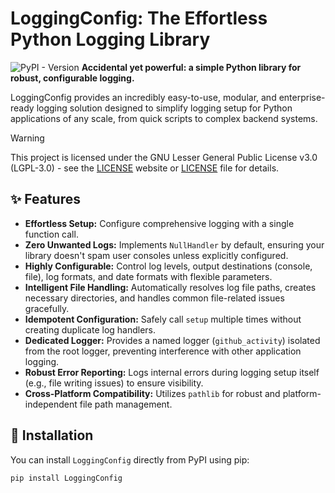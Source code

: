 # LoggingConfig: The Effortless Python Logging Library

![PyPI - Version](https://img.shields.io/pypi/v/LogConfig.svg)
**Accidental yet powerful: a simple Python library for robust, configurable logging.**

LoggingConfig provides an incredibly easy-to-use, modular, and enterprise-ready logging solution designed to simplify logging setup for Python applications of any scale, from quick scripts to complex backend systems.<br>

> [!WARNING]
> This project is licensed under the GNU Lesser General Public License v3.0 (LGPL-3.0) - see the [LICENSE](https://www.gnu.org/licenses/lgpl-3.0.html) website or [LICENSE](https://github.com/Akeoottt/LogConfig/blob/main/LICENCE) file for details.

## ✨ Features

* **Effortless Setup:** Configure comprehensive logging with a single function call.
* **Zero Unwanted Logs:** Implements `NullHandler` by default, ensuring your library doesn't spam user consoles unless explicitly configured.
* **Highly Configurable:** Control log levels, output destinations (console, file), log formats, and date formats with flexible parameters.
* **Intelligent File Handling:** Automatically resolves log file paths, creates necessary directories, and handles common file-related issues gracefully.
* **Idempotent Configuration:** Safely call `setup` multiple times without creating duplicate log handlers.
* **Dedicated Logger:** Provides a named logger (`github_activity`) isolated from the root logger, preventing interference with other application logging.
* **Robust Error Reporting:** Logs internal errors during logging setup itself (e.g., file writing issues) to ensure visibility.
* **Cross-Platform Compatibility:** Utilizes `pathlib` for robust and platform-independent file path management.

## 🚀 Installation

You can install `LoggingConfig` directly from PyPI using pip:

```bash
pip install LoggingConfig
```
